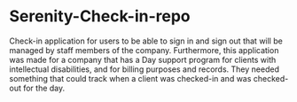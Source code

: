 # Serenity-Check-in-repo
Check-in application for users to be able to sign in and sign out that will be managed by staff members of the company. 
Furthermore, this application was made for a company that has a Day support program for clients with intellectual disabilities, and for billing purposes and records. They needed something that could track when a client was checked-in and was checked-out for the day.
